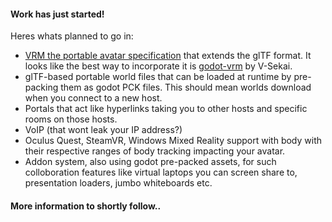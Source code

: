 #### Work has just started!

Heres whats planned to go in:

- [VRM the portable avatar specification](https://www.khronos.org/assets/uploads/developers/library/2019-siggraph-asia/VRM-Extending-glTF-for-Portable-Humanoid-Avatars_SIGGRAPH-Asia_Nov19.pdf "glTF VRM") that extends the glTF format. It looks like the best way to incorporate it is [godot-vrm](https://github.com/V-Sekai/godot-vrm "godot-vrm") by V-Sekai.
- glTF-based portable world files that can be loaded at runtime by pre-packing them as godot PCK files. This should mean worlds download when you connect to a new host.
- Portals that act like hyperlinks taking you to other hosts and specific rooms on those hosts.
- VoIP (that wont leak your IP address?)
- Oculus Quest, SteamVR, Windows Mixed Reality support with body with their respective ranges of body tracking impacting your avatar.
- Addon system, also using godot pre-packed assets, for such colloboration features like virtual laptops you can screen share to, presentation loaders, jumbo whiteboards etc.

#### More information to shortly follow.. 
